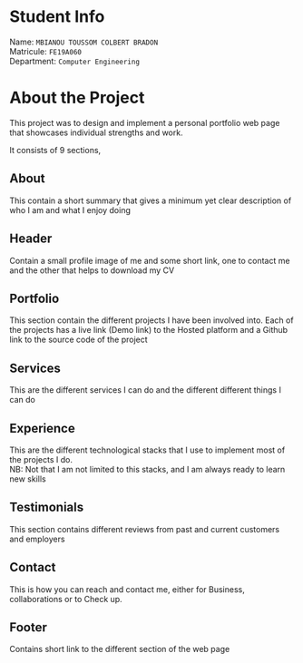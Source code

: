 # Student Info

Name: `MBIANOU TOUSSOM COLBERT BRADON` <br>
Matricule: `FE19A060` <br>
Department: `Computer Engineering`

# About the Project
This project was to design and implement a personal portfolio web page that showcases individual strengths and work. 

It consists of 9 sections, 

## About 

This contain a short summary that gives a minimum yet clear description of who I am and what I enjoy doing

## Header 
Contain a small profile image of me and some short link, one to contact me and the other that helps to download my CV

## Portfolio 
This section contain the different projects I have been involved into. Each of the projects has a live link (Demo link) to the Hosted platform and a Github link to the source code of the project

## Services 
This are the different services I can do and the different different things I can do

## Experience
This are the different technological stacks that I use to implement most of the projects I do. <br>
NB: Not that I am not limited to this stacks, and I am always ready to learn new skills

## Testimonials
This section contains different reviews from past and current customers and employers

## Contact
This is how you can reach and contact me, either for Business, collaborations or to Check up. 

## Footer

Contains short link to the different section of the web page
